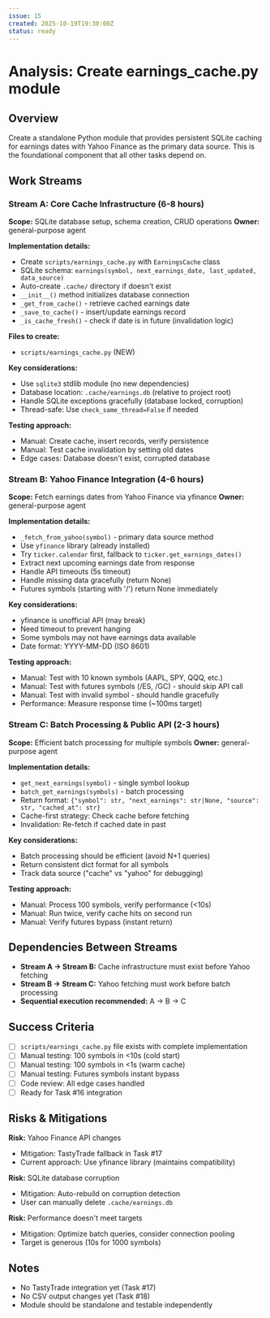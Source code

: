 ```yaml
---
issue: 15
created: 2025-10-19T19:30:00Z
status: ready
---
```


# Analysis: Create earnings_cache.py module

## Overview
Create a standalone Python module that provides persistent SQLite caching for earnings dates with Yahoo Finance as the primary data source. This is the foundational component that all other tasks depend on.

## Work Streams

### Stream A: Core Cache Infrastructure (6-8 hours)
**Scope:** SQLite database setup, schema creation, CRUD operations
**Owner:** general-purpose agent

**Implementation details:**
- Create `scripts/earnings_cache.py` with `EarningsCache` class
- SQLite schema: `earnings(symbol, next_earnings_date, last_updated, data_source)`
- Auto-create `.cache/` directory if doesn't exist
- `__init__()` method initializes database connection
- `_get_from_cache()` - retrieve cached earnings date
- `_save_to_cache()` - insert/update earnings record
- `_is_cache_fresh()` - check if date is in future (invalidation logic)

**Files to create:**
- `scripts/earnings_cache.py` (NEW)

**Key considerations:**
- Use `sqlite3` stdlib module (no new dependencies)
- Database location: `.cache/earnings.db` (relative to project root)
- Handle SQLite exceptions gracefully (database locked, corruption)
- Thread-safe: Use `check_same_thread=False` if needed

**Testing approach:**
- Manual: Create cache, insert records, verify persistence
- Manual: Test cache invalidation by setting old dates
- Edge cases: Database doesn't exist, corrupted database

### Stream B: Yahoo Finance Integration (4-6 hours)
**Scope:** Fetch earnings dates from Yahoo Finance via yfinance
**Owner:** general-purpose agent

**Implementation details:**
- `_fetch_from_yahoo(symbol)` - primary data source method
- Use `yfinance` library (already installed)
- Try `ticker.calendar` first, fallback to `ticker.get_earnings_dates()`
- Extract next upcoming earnings date from response
- Handle API timeouts (5s timeout)
- Handle missing data gracefully (return None)
- Futures symbols (starting with '/') return None immediately

**Key considerations:**
- yfinance is unofficial API (may break)
- Need timeout to prevent hanging
- Some symbols may not have earnings data available
- Date format: YYYY-MM-DD (ISO 8601)

**Testing approach:**
- Manual: Test with 10 known symbols (AAPL, SPY, QQQ, etc.)
- Manual: Test with futures symbols (/ES, /GC) - should skip API call
- Manual: Test with invalid symbol - should handle gracefully
- Performance: Measure response time (~100ms target)

### Stream C: Batch Processing & Public API (2-3 hours)
**Scope:** Efficient batch processing for multiple symbols
**Owner:** general-purpose agent

**Implementation details:**
- `get_next_earnings(symbol)` - single symbol lookup
- `batch_get_earnings(symbols)` - batch processing
- Return format: `{"symbol": str, "next_earnings": str|None, "source": str, "cached_at": str}`
- Cache-first strategy: Check cache before fetching
- Invalidation: Re-fetch if cached date in past

**Key considerations:**
- Batch processing should be efficient (avoid N+1 queries)
- Return consistent dict format for all symbols
- Track data source ("cache" vs "yahoo" for debugging)

**Testing approach:**
- Manual: Process 100 symbols, verify performance (<10s)
- Manual: Run twice, verify cache hits on second run
- Manual: Verify futures bypass (instant return)

## Dependencies Between Streams
- **Stream A → Stream B:** Cache infrastructure must exist before Yahoo fetching
- **Stream B → Stream C:** Yahoo fetching must work before batch processing
- **Sequential execution recommended:** A → B → C

## Success Criteria
- [ ] `scripts/earnings_cache.py` file exists with complete implementation
- [ ] Manual testing: 100 symbols in <10s (cold start)
- [ ] Manual testing: 100 symbols in <1s (warm cache)
- [ ] Manual testing: Futures symbols instant bypass
- [ ] Code review: All edge cases handled
- [ ] Ready for Task #16 integration

## Risks & Mitigations
**Risk:** Yahoo Finance API changes
- Mitigation: TastyTrade fallback in Task #17
- Current approach: Use yfinance library (maintains compatibility)

**Risk:** SQLite database corruption
- Mitigation: Auto-rebuild on corruption detection
- User can manually delete `.cache/earnings.db`

**Risk:** Performance doesn't meet targets
- Mitigation: Optimize batch queries, consider connection pooling
- Target is generous (10s for 1000 symbols)

## Notes
- No TastyTrade integration yet (Task #17)
- No CSV output changes yet (Task #18)
- Module should be standalone and testable independently
